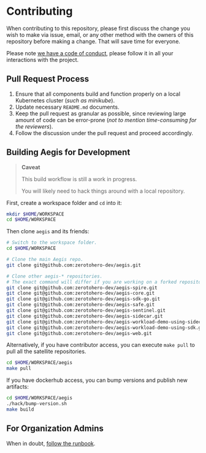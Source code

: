 # Contributing

When contributing to this repository, please first discuss the change you wish 
to make via issue, email, or any other method with the owners of this repository 
before making a change. That will save time for everyone.

Please note [we have a code of conduct](CODE_OF_CONDUCT.md), please follow it 
in all your interactions with the project.

## Pull Request Process

1. Ensure that all components build and function properly on a local Kubernetes
   cluster (*such as minikube*).
2. Update necessary `README.md` documents.
3. Keep the pull request as granular as possible, since reviewing large amount
   of code can be error-prone (*not to mention time-consuming for the reviewers*).
4. Follow the discussion under the pull request and proceed accordingly.

## Building Aegis for Development

> **Caveat**
> 
> This build workflow is still a work in progress.
> 
> You will likely need to hack things around with a local repository.

First, create a workspace folder and `cd` into it:

```bash 
mkdir $HOME/WORKSPACE
cd $HOME/WORKSPACE
```

Then clone `aegis` and its friends:

```bash 
# Switch to the workspace folder.
cd $HOME/WORKSPACE

# Clone the main Aegis repo.
git clone git@github.com:zerotohero-dev/aegis.git

# Clone other aegis-* repositories.
# The exact command will differ if you are working on a forked repository.
git clone git@github.com:zerotohero-dev/aegis-spire.git
git clone git@github.com:zerotohero-dev/aegis-core.git
git clone git@github.com:zerotohero-dev/aegis-sdk-go.git
git clone git@github.com:zerotohero-dev/aegis-safe.git
git clone git@github.com:zerotohero-dev/aegis-sentinel.git
git clone git@github.com:zerotohero-dev/aegis-sidecar.git
git clone git@github.com:zerotohero-dev/aegis-workload-demo-using-sidecar.git
git clone git@github.com:zerotohero-dev/aegis-workload-demo-using-sdk.git
git clone git@github.com:zerotohero-dev/aegis-web.git
```

Alternatively, if you have contributor access, you can execute `make pull`
to pull all the satellite repositories.

```bash 
cd $HOME/WORKSPACE/aegis
make pull
```

If you have dockerhub access, you can bump versions and publish new artifacts:

```bash 
cd $HOME/WORKSPACE/aegis
./hack/bump-version.sh
make build
```

## For Organization Admins

When in doubt, [follow the runbook](runbook.txt).

